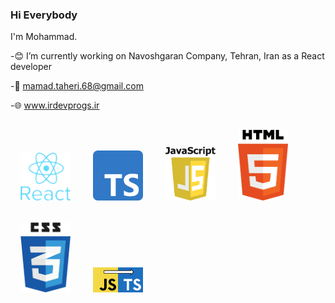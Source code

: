 <link href="./style.css" rel="stylesheet"></link>

### Hi Everybody

I'm Mohammad.

-😊 I’m currently working on Navoshgaran Company, Tehran, Iran as a React developer

-📧 mamad.taheri.68@gmail.com

-🌐 www.irdevprogs.ir
 
<div class="container">
 <img class="logo" src="./images/react2.png" style="width:80px;heigth:80px;margin:1rem;" />
 <img class="logo" src="./images/Typescript.png" style="width:80px;heigth:80px;margin:1rem;" />
 <img class="logo" src="./images/js.png" style="width:80px;heigth:80px;margin:1rem;" />
 <img class="logo" src="./images/html5.png" style="width:80px;heigth:80px;margin:1rem;" />
 <img class="logo" src="./images/css3.png" style="width:80px;heigth:80px;margin:1rem;" />
 <img class="logo" src="./images/js-ts.png" style="width:80px;heigth:80px;margin:1rem;" />
</div>
